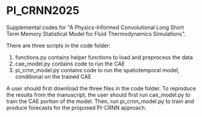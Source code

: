 # PI_CRNN2025

Supplemental codes for "A Physics-Informed Convolutional Long Short Term Memory Statistical Model for Fluid Thermodynamics Simulations".

There are three scripts in the code folder:

1) functions.py contains helper functions to load and preprocess the data
2) cae_model.py contains code to run the CAE
3) pi_crnn_model.py contains code to run the spatiotemporal model, conditional on the trained CAE

A user should first download the three files in the code folder. To reproduce the results from the manuscript, the user should first run cae_model.py to train the CAE portion of the model. Then, run pi_crnn_model.py to train and produce forecasts for the proposed PI-CRNN approach.
